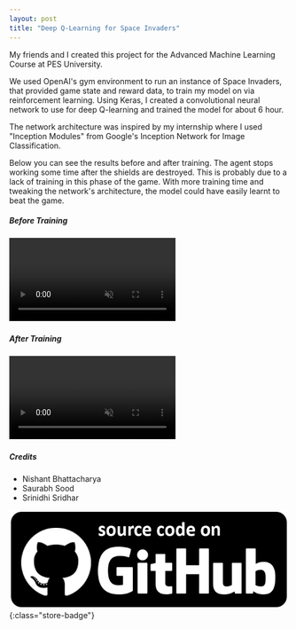 ```yaml
---
layout: post
title: "Deep Q-Learning for Space Invaders"
---
```


My friends and I created this project for the Advanced Machine Learning Course at PES University.

We used OpenAI's gym environment to run an instance of Space Invaders, that provided game state and reward data, to train my model on via reinforcement learning. Using Keras, I created a convolutional neural network to use for deep Q-learning and trained the model for about 6 hour.

The network architecture was inspired by my internship where I used "Inception Modules" from Google's Inception Network for Image Classification.

Below you can see the results before and after training. The agent stops working some time after the shields are destroyed. This is probably due to a lack of training in this phase of the game. With more training time and tweaking the network's architecture, the model could have easily learnt to beat the game.

##### Before Training
<video autoplay muted loop class="post-video">
      <source src="/assets/media/si_random_vid.mp4" type="video/mp4">
</video>

##### After Training
<video autoplay muted loop class="post-video">
      <source src="/assets/media/si_trained_vid.mp4" type="video/mp4">
</video>


##### Credits
- Nishant Bhattacharya
- Saurabh Sood    		  
- Srinidhi Sridhar

[![Github Link](/assets/media/github-badge.png)](https://github.com/xSooDx/AMLproject){:class="store-badge"}     